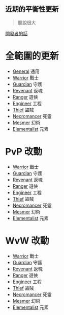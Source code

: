 ## 近期的平衡性更新
> 聽說很大

[開發者的話](./praise_cohen.md)

# 全範圍的更新
* [General](./global/general.md) 通用
* [Warrior](./global/warrior.md) 戰士
* [Guardian](./global/guardian.md) 守護
* [Revenant](./global/revenant.md) 返魂
* [Ranger](./global/ranger.md) 遊俠
* [Engineer](./global/engineer.md) 工程
* [Thief](./global/thief.md) 盜賊
* [Necromancer](./global/necromancer.md) 死靈
* [Mesmer](./global/mesmer.md) 幻術
* [Elementalist](./global/elementalist.md) 元素

# PvP 改動
* [Warrior](./pvp/warrior.md) 戰士
* [Guardian](./pvp/guardian.md) 守護
* [Revenant](./pvp/revenant.md) 返魂
* [Ranger](./pvp/ranger.md) 遊俠
* [Engineer](./pvp/engineer.md) 工程
* [Thief](./pvp/thief.md) 盜賊
* [Necromancer](./pvp/necromancer.md) 死靈
* [Mesmer](./pvp/mesmer.md) 幻術
* [Elementalist](./pvp/elementalist.md) 元素

# WvW 改動
* [Warrior](./wvw/warrior.md) 戰士
* [Guardian](./wvw/guardian.md) 守護
* [Revenant](./wvw/revenant.md) 返魂
* [Ranger](./wvw/ranger.md) 遊俠
* [Engineer](./wvw/engineer.md) 工程
* [Thief](./wvw/thief.md) 盜賊
* [Necromancer](./wvw/necromancer.md) 死靈
* [Mesmer](./wvw/mesmer.md) 幻術
* [Elementalist](./wvw/elementalist.md) 元素
